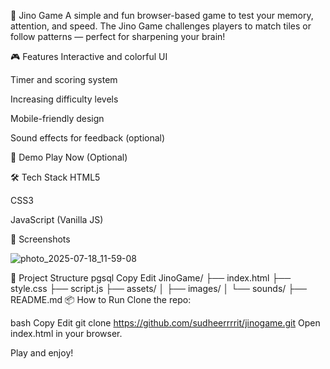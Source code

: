 🧠 Jino Game
A simple and fun browser-based game to test your memory, attention, and speed. The Jino Game challenges players to match tiles or follow patterns — perfect for sharpening your brain!

🎮 Features
Interactive and colorful UI

Timer and scoring system

Increasing difficulty levels

Mobile-friendly design

Sound effects for feedback (optional)

🚀 Demo
Play Now (Optional) 

🛠️ Tech Stack
HTML5

CSS3

JavaScript (Vanilla JS)


📸 Screenshots


![photo_2025-07-18_11-59-08](https://github.com/user-attachments/assets/02c32bff-0248-4c2f-82f5-dd3f277e6f5f)



📂 Project Structure
pgsql
Copy
Edit
JinoGame/
├── index.html
├── style.css
├── script.js
├── assets/
│   ├── images/
│   └── sounds/
├── README.md
📦 How to Run
Clone the repo:

bash
Copy
Edit
git clone https://github.com/sudheerrrrit/jinogame.git
Open index.html in your browser.

Play and enjoy!
